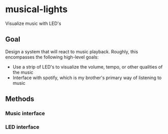 # musical-lights
Visualize music with LED's

## Goal
Design a system that will react to music playback.
Roughly, this encompasses the following high-level goals:

* Use a strip of LED's to visualize the volume, tempo, or other qualities of the music
* Interface with spotify, which is my brother's primary way of listening to music

## Methods

### Music interface

### LED interface

